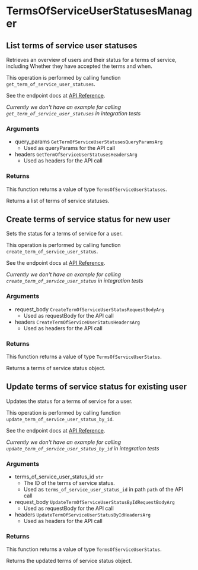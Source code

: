 # TermsOfServiceUserStatusesManager

## List terms of service user statuses

Retrieves an overview of users and their status for a
terms of service, including Whether they have accepted
the terms and when.

This operation is performed by calling function `get_term_of_service_user_statuses`.

See the endpoint docs at
[API Reference](https://developer.box.com/reference/get-terms-of-service-user-statuses/).

*Currently we don't have an example for calling `get_term_of_service_user_statuses` in integration tests*

### Arguments

- query_params `GetTermOfServiceUserStatusesQueryParamsArg`
  - Used as queryParams for the API call
- headers `GetTermOfServiceUserStatusesHeadersArg`
  - Used as headers for the API call


### Returns

This function returns a value of type `TermsOfServiceUserStatuses`.

Returns a list of terms of service statuses.


## Create terms of service status for new user

Sets the status for a terms of service for a user.

This operation is performed by calling function `create_term_of_service_user_status`.

See the endpoint docs at
[API Reference](https://developer.box.com/reference/post-terms-of-service-user-statuses/).

*Currently we don't have an example for calling `create_term_of_service_user_status` in integration tests*

### Arguments

- request_body `CreateTermOfServiceUserStatusRequestBodyArg`
  - Used as requestBody for the API call
- headers `CreateTermOfServiceUserStatusHeadersArg`
  - Used as headers for the API call


### Returns

This function returns a value of type `TermsOfServiceUserStatus`.

Returns a terms of service status object.


## Update terms of service status for existing user

Updates the status for a terms of service for a user.

This operation is performed by calling function `update_term_of_service_user_status_by_id`.

See the endpoint docs at
[API Reference](https://developer.box.com/reference/put-terms-of-service-user-statuses-id/).

*Currently we don't have an example for calling `update_term_of_service_user_status_by_id` in integration tests*

### Arguments

- terms_of_service_user_status_id `str`
  - The ID of the terms of service status.
  - Used as `terms_of_service_user_status_id` in path `path` of the API call
- request_body `UpdateTermOfServiceUserStatusByIdRequestBodyArg`
  - Used as requestBody for the API call
- headers `UpdateTermOfServiceUserStatusByIdHeadersArg`
  - Used as headers for the API call


### Returns

This function returns a value of type `TermsOfServiceUserStatus`.

Returns the updated terms of service status object.



